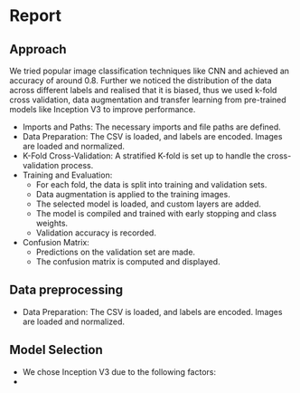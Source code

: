 # Report
## Approach 
We tried popular image classification techniques like CNN and achieved an accuracy of around 0.8. Further we noticed the distribution of the data across different labels and realised that it is biased, thus we used k-fold cross validation, data augmentation and transfer learning from pre-trained models like Inception V3 to improve performance. 
  - Imports and Paths: The necessary imports and file paths are defined.
  - Data Preparation: The CSV is loaded, and labels are encoded. Images are loaded and normalized.
  - K-Fold Cross-Validation: A stratified K-fold is set up to handle the cross-validation process.
  - Training and Evaluation:
    - For each fold, the data is split into training and validation sets.
    - Data augmentation is applied to the training images.
    - The selected model is loaded, and custom layers are added.
    - The model is compiled and trained with early stopping and class weights.
    - Validation accuracy is recorded.
  - Confusion Matrix:
    - Predictions on the validation set are made.
    - The confusion matrix is computed and displayed.
## Data preprocessing
  - Data Preparation: The CSV is loaded, and labels are encoded. Images are loaded and normalized.
## Model Selection
  - We chose Inception V3 due to the following factors:
  - 


